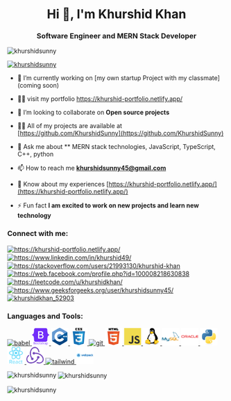 <h1 align="center">Hi 👋, I'm Khurshid Khan</h1>
<h3 align="center">Software Engineer and MERN Stack Developer</h3>
<p align="left"> <img src="https://komarev.com/ghpvc/?username=khurshidsunny&label=Profile%20views&color=0e75b6&style=flat" alt="khurshidsunny" /> </p>

<p align="left"> <a href="https://github.com/ryo-ma/github-profile-trophy"><img src="https://github-profile-trophy.vercel.app/?username=khurshidsunny" alt="khurshidsunny" /></a> </p>

- 🔭 I’m currently working on [my own startup Project with my classmate](coming soon)

- 👨‍💻 visit my portfolio https://khurshid-portfolio.netlify.app/

- 👯 I’m looking to collaborate on **Open source projects**

- 👨‍💻 All of my projects are available at [https://github.com/KhurshidSunny](https://github.com/KhurshidSunny)

- 💬 Ask me about ** MERN stack technologies, JavaScript, TypeScript, C++, python

- 📫 How to reach me **khurshidsunny45@gmail.com**

- 📄 Know about my experiences [https://khurshid-portfolio.netlify.app/](https://khurshid-portfolio.netlify.app/)

- ⚡ Fun fact **I am excited to work on new projects and learn new technology**

<h3 align="left">Connect with me:</h3>
<p align="left">
<a href="https://dev.to/https://khurshid-portfolio.netlify.app/" target="blank"><img align="center" src="https://raw.githubusercontent.com/rahuldkjain/github-profile-readme-generator/master/src/images/icons/Social/devto.svg" alt="https://khurshid-portfolio.netlify.app/" height="30" width="40" /></a>
<a href="https://www.linkedin.com/in/khurshid49/" target="blank"><img align="center" src="https://raw.githubusercontent.com/rahuldkjain/github-profile-readme-generator/master/src/images/icons/Social/linked-in-alt.svg" alt="https://www.linkedin.com/in/khurshid49/" height="30" width="40" /></a>
<a href="https://stackoverflow.com/users/21993130/khurshid-khan" target="blank"><img align="center" src="https://raw.githubusercontent.com/rahuldkjain/github-profile-readme-generator/master/src/images/icons/Social/stack-overflow.svg" alt="https://stackoverflow.com/users/21993130/khurshid-khan" height="30" width="40" /></a>
<a href="https://web.facebook.com/profile.php?id=100008218630838" target="blank"><img align="center" src="https://raw.githubusercontent.com/rahuldkjain/github-profile-readme-generator/master/src/images/icons/Social/facebook.svg" alt="https://web.facebook.com/profile.php?id=100008218630838" height="30" width="40" /></a>
<a href="https://leetcode.com/u/KhurshidKhan/" target="blank"><img align="center" src="https://raw.githubusercontent.com/rahuldkjain/github-profile-readme-generator/master/src/images/icons/Social/leet-code.svg" alt="https://leetcode.com/u/khurshidkhan/" height="30" width="40" /></a>
<a href="https://www.geeksforgeeks.org/user/khurshidsunny45/" target="blank"><img align="center" src="https://raw.githubusercontent.com/rahuldkjain/github-profile-readme-generator/master/src/images/icons/Social/geeks-for-geeks.svg" alt="https://www.geeksforgeeks.org/user/khurshidsunny45/" height="30" width="40" /></a>
<a href="https://discord.gg/khurshidkhan_52903" target="blank"><img align="center" src="https://raw.githubusercontent.com/rahuldkjain/github-profile-readme-generator/master/src/images/icons/Social/discord.svg" alt="khurshidkhan_52903" height="30" width="40" /></a>
</p>

<h3 align="left">Languages and Tools:</h3>
<p align="left"> <a href="https://babeljs.io/" target="_blank" rel="noreferrer"> <img src="https://www.vectorlogo.zone/logos/babeljs/babeljs-icon.svg" alt="babel" width="40" height="40"/> </a> <a href="https://getbootstrap.com" target="_blank" rel="noreferrer"> <img src="https://raw.githubusercontent.com/devicons/devicon/master/icons/bootstrap/bootstrap-plain-wordmark.svg" alt="bootstrap" width="40" height="40"/> </a> <a href="https://www.w3schools.com/cpp/" target="_blank" rel="noreferrer"> <img src="https://raw.githubusercontent.com/devicons/devicon/master/icons/cplusplus/cplusplus-original.svg" alt="cplusplus" width="40" height="40"/> </a> <a href="https://www.w3schools.com/css/" target="_blank" rel="noreferrer"> <img src="https://raw.githubusercontent.com/devicons/devicon/master/icons/css3/css3-original-wordmark.svg" alt="css3" width="40" height="40"/> </a> <a href="https://git-scm.com/" target="_blank" rel="noreferrer"> <img src="https://www.vectorlogo.zone/logos/git-scm/git-scm-icon.svg" alt="git" width="40" height="40"/> </a> <a href="https://www.w3.org/html/" target="_blank" rel="noreferrer"> <img src="https://raw.githubusercontent.com/devicons/devicon/master/icons/html5/html5-original-wordmark.svg" alt="html5" width="40" height="40"/> </a> <a href="https://developer.mozilla.org/en-US/docs/Web/JavaScript" target="_blank" rel="noreferrer"> <img src="https://raw.githubusercontent.com/devicons/devicon/master/icons/javascript/javascript-original.svg" alt="javascript" width="40" height="40"/> </a> <a href="https://www.linux.org/" target="_blank" rel="noreferrer"> <img src="https://raw.githubusercontent.com/devicons/devicon/master/icons/linux/linux-original.svg" alt="linux" width="40" height="40"/> </a> <a href="https://www.mysql.com/" target="_blank" rel="noreferrer"> <img src="https://raw.githubusercontent.com/devicons/devicon/master/icons/mysql/mysql-original-wordmark.svg" alt="mysql" width="40" height="40"/> </a> <a href="https://www.oracle.com/" target="_blank" rel="noreferrer"> <img src="https://raw.githubusercontent.com/devicons/devicon/master/icons/oracle/oracle-original.svg" alt="oracle" width="40" height="40"/> </a> <a href="https://www.python.org" target="_blank" rel="noreferrer"> <img src="https://raw.githubusercontent.com/devicons/devicon/master/icons/python/python-original.svg" alt="python" width="40" height="40"/> </a> <a href="https://reactjs.org/" target="_blank" rel="noreferrer"> <img src="https://raw.githubusercontent.com/devicons/devicon/master/icons/react/react-original-wordmark.svg" alt="react" width="40" height="40"/> </a> <a href="https://redux.js.org" target="_blank" rel="noreferrer"> <img src="https://raw.githubusercontent.com/devicons/devicon/master/icons/redux/redux-original.svg" alt="redux" width="40" height="40"/> </a> <a href="https://tailwindcss.com/" target="_blank" rel="noreferrer"> <img src="https://www.vectorlogo.zone/logos/tailwindcss/tailwindcss-icon.svg" alt="tailwind" width="40" height="40"/> </a> <a href="https://webpack.js.org" target="_blank" rel="noreferrer"> <img src="https://raw.githubusercontent.com/devicons/devicon/d00d0969292a6569d45b06d3f350f463a0107b0d/icons/webpack/webpack-original-wordmark.svg" alt="webpack" width="40" height="40"/> </a> </p>

<p><img align="left" src="https://github-readme-stats.vercel.app/api/top-langs?username=khurshidsunny&show_icons=true&locale=en&layout=compact" alt="khurshidsunny" /></p>

<p>&nbsp;<img align="center" src="https://github-readme-stats.vercel.app/api?username=khurshidsunny&show_icons=true&locale=en" alt="khurshidsunny" /></p>

<p><img align="center" src="https://github-readme-streak-stats.herokuapp.com/?user=khurshidsunny&" alt="khurshidsunny" /></p>
